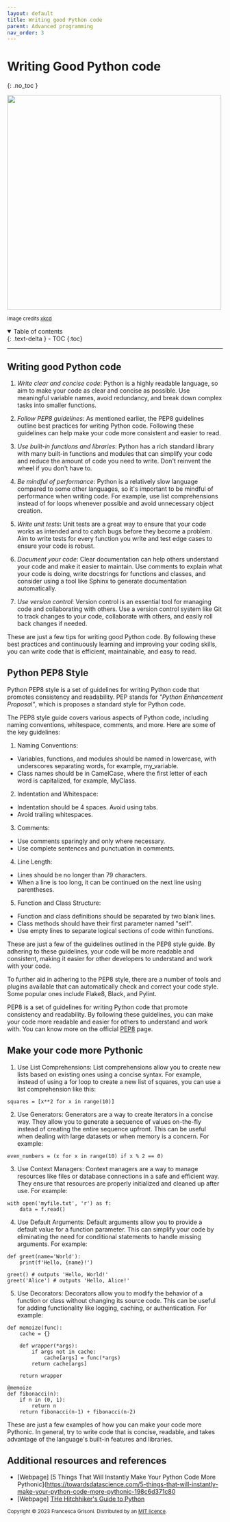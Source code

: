 ```yaml
---
layout: default
title: Writing good Python code
parent: Advanced programming
nav_order: 3
---
```


# Writing Good Python code
{: .no_toc }


<img src="https://www.explainxkcd.com/wiki/images/0/06/bad_code.png" width=500>

<sup>Image credits [xkcd](https://www.explainxkcd.com/wiki/index.php/1926:_Bad_Code)</sup>

<details open markdown="block">
  <summary>
    Table of contents
  </summary>
  {: .text-delta }
- TOC
{:toc}
</details>

---

## Writing good Python code

1. *Write clear and concise code*:
Python is a highly readable language, so aim to make your code as clear and concise as possible. Use meaningful variable names, avoid redundancy, and break down complex tasks into smaller functions.

2. *Follow PEP8 guidelines*: As mentioned earlier, the PEP8 guidelines outline best practices for writing Python code. Following these guidelines can help make your code more consistent and easier to read.

3. *Use built-in functions and libraries*:
Python has a rich standard library with many built-in functions and modules that can simplify your code and reduce the amount of code you need to write. Don't reinvent the wheel if you don't have to.

4. *Be mindful of performance*:
Python is a relatively slow language compared to some other languages, so it's important to be mindful of performance when writing code. For example, use list comprehensions instead of for loops whenever possible and avoid unnecessary object creation.

5. *Write unit tests*:
Unit tests are a great way to ensure that your code works as intended and to catch bugs before they become a problem. Aim to write tests for every function you write and test edge cases to ensure your code is robust.

6. *Document your code*:
Clear documentation can help others understand your code and make it easier to maintain. Use comments to explain what your code is doing, write docstrings for functions and classes, and consider using a tool like Sphinx to generate documentation automatically.

7. *Use version control*:
Version control is an essential tool for managing code and collaborating with others. Use a version control system like Git to track changes to your code, collaborate with others, and easily roll back changes if needed.

These are just a few tips for writing good Python code. By following these best practices and continuously learning and improving your coding skills, you can write code that is efficient, maintainable, and easy to read.

## Python PEP8 Style

Python PEP8 style is a set of guidelines for writing Python code that promotes consistency and readability. 
PEP stands for *"Python Enhancement Proposal"*, which is proposes a standard style for Python code.

The PEP8 style guide covers various aspects of Python code, including naming conventions, whitespace, comments, and more. 
Here are some of the key guidelines:

1. Naming Conventions:
- Variables, functions, and modules should be named in lowercase, with underscores separating words, for example, my_variable.
- Class names should be in CamelCase, where the first letter of each word is capitalized, for example, MyClass.
2. Indentation and Whitespace:
- Indentation should be 4 spaces. Avoid using tabs.
- Avoid trailing whitespaces.
3. Comments:
- Use comments sparingly and only where necessary.
- Use complete sentences and punctuation in comments.
4. Line Length:
- Lines should be no longer than 79 characters.
- When a line is too long, it can be continued on the next line using parentheses.
5. Function and Class Structure:
- Function and class definitions should be separated by two blank lines.
- Class methods should have their first parameter named "self".
- Use empty lines to separate logical sections of code within functions.

These are just a few of the guidelines outlined in the PEP8 style guide. 
By adhering to these guidelines, your code will be more readable and consistent, making it easier for other developers 
to understand and work with your code. 

To further aid in adhering to the PEP8 style, there are a number of tools and plugins available that can automatically 
check and correct your code style. Some popular ones include Flake8, Black, and Pylint.

PEP8 is a set of guidelines for writing Python code that promote consistency and readability. 
By following these guidelines, you can make your code more readable and easier for others to understand and work with.
You can know more on the official [PEP8](https://peps.python.org/pep-0008/) page.


## Make your code more Pythonic

1. Use List Comprehensions:
List comprehensions allow you to create new lists based on existing ones using a concise syntax. For example, 
instead of using a for loop to create a new list of squares, you can use a list comprehension like this:

```
squares = [x**2 for x in range(10)]
```

2. Use Generators:
Generators are a way to create iterators in a concise way. They allow you to generate a sequence of values on-the-fly instead 
of creating the entire sequence upfront. This can be useful when dealing with large datasets or when memory is a concern. For example:
```
even_numbers = (x for x in range(10) if x % 2 == 0)
```
3. Use Context Managers:
Context managers are a way to manage resources like files or database connections in a safe and efficient way. They ensure that resources are properly initialized and cleaned up after use. For example:
```
with open('myfile.txt', 'r') as f:
    data = f.read()
```

4. Use Default Arguments:
Default arguments allow you to provide a default value for a function parameter. This can simplify your code by eliminating the need for conditional statements to handle missing arguments. For example:


```
def greet(name='World'):
    print(f'Hello, {name}!')

greet() # outputs 'Hello, World!'
greet('Alice') # outputs 'Hello, Alice!'
```

5. Use Decorators:
Decorators allow you to modify the behavior of a function or class without changing its source code. This can be useful for adding functionality like logging, caching, or authentication. For example:

```
def memoize(func):
    cache = {}

    def wrapper(*args):
        if args not in cache:
            cache[args] = func(*args)
        return cache[args]

    return wrapper

@memoize
def fibonacci(n):
    if n in (0, 1):
        return n
    return fibonacci(n-1) + fibonacci(n-2)
```
These are just a few examples of how you can make your code more Pythonic. In general, try to write code that is concise, 
readable, and takes advantage of the language's built-in features and libraries.

## Additional resources and references
* [Webpage] [5 Things That Will Instantly Make Your Python Code More Pythonic](https://towardsdatascience.com/5-things-that-will-instantly-make-your-python-code-more-pythonic-198c6d371c80
* [Webpage] [THe Hitchhiker's Guide to Python](https://docs.python-guide.org/writing/style/)

<sub>Copyright &copy; 2023 Francesca Grisoni. Distributed by an [MIT licence](LICENSE).</sub>
